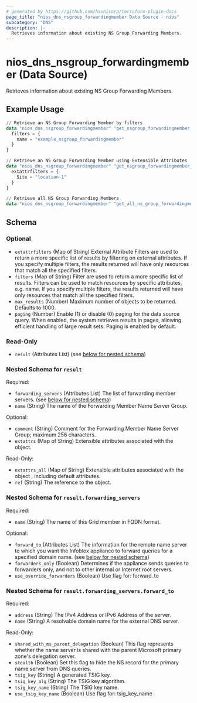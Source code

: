```yaml
---
# generated by https://github.com/hashicorp/terraform-plugin-docs
page_title: "nios_dns_nsgroup_forwardingmember Data Source - nios"
subcategory: "DNS"
description: |-
  Retrieves information about existing NS Group Forwarding Members.
---
```


# nios_dns_nsgroup_forwardingmember (Data Source)

Retrieves information about existing NS Group Forwarding Members.

## Example Usage

```terraform
// Retrieve an NS Group Forwarding Member by filters
data "nios_dns_nsgroup_forwardingmember" "get_nsgroup_forwardingmember_using_filters" {
  filters = {
    name = "example_nsgroup_forwardingmember"
  }
}

// Retrieve an NS Group Forwarding Member using Extensible Attributes
data "nios_dns_nsgroup_forwardingmember" "get_nsgroup_forwardingmember_using_extensible_attributes" {
  extattrfilters = {
    Site = "location-1"
  }
}

// Retrieve all NS Group Forwarding Members
data "nios_dns_nsgroup_forwardingmember" "get_all_ns_group_forwardingmembers" {}
```

<!-- schema generated by tfplugindocs -->
## Schema

### Optional

- `extattrfilters` (Map of String) External Attribute Filters are used to return a more specific list of results by filtering on external attributes. If you specify multiple filters, the results returned will have only resources that match all the specified filters.
- `filters` (Map of String) Filter are used to return a more specific list of results. Filters can be used to match resources by specific attributes, e.g. name. If you specify multiple filters, the results returned will have only resources that match all the specified filters.
- `max_results` (Number) Maximum number of objects to be returned. Defaults to 1000.
- `paging` (Number) Enable (1) or disable (0) paging for the data source query. When enabled, the system retrieves results in pages, allowing efficient handling of large result sets. Paging is enabled by default.

### Read-Only

- `result` (Attributes List) (see [below for nested schema](#nestedatt--result))

<a id="nestedatt--result"></a>
### Nested Schema for `result`

Required:

- `forwarding_servers` (Attributes List) The list of forwarding member servers. (see [below for nested schema](#nestedatt--result--forwarding_servers))
- `name` (String) The name of the Forwarding Member Name Server Group.

Optional:

- `comment` (String) Comment for the Forwarding Member Name Server Group; maximum 256 characters.
- `extattrs` (Map of String) Extensible attributes associated with the object.

Read-Only:

- `extattrs_all` (Map of String) Extensible attributes associated with the object , including default attributes.
- `ref` (String) The reference to the object.

<a id="nestedatt--result--forwarding_servers"></a>
### Nested Schema for `result.forwarding_servers`

Required:

- `name` (String) The name of this Grid member in FQDN format.

Optional:

- `forward_to` (Attributes List) The information for the remote name server to which you want the Infoblox appliance to forward queries for a specified domain name. (see [below for nested schema](#nestedatt--result--forwarding_servers--forward_to))
- `forwarders_only` (Boolean) Determines if the appliance sends queries to forwarders only, and not to other internal or Internet root servers.
- `use_override_forwarders` (Boolean) Use flag for: forward_to

<a id="nestedatt--result--forwarding_servers--forward_to"></a>
### Nested Schema for `result.forwarding_servers.forward_to`

Required:

- `address` (String) The IPv4 Address or IPv6 Address of the server.
- `name` (String) A resolvable domain name for the external DNS server.

Read-Only:

- `shared_with_ms_parent_delegation` (Boolean) This flag represents whether the name server is shared with the parent Microsoft primary zone's delegation server.
- `stealth` (Boolean) Set this flag to hide the NS record for the primary name server from DNS queries.
- `tsig_key` (String) A generated TSIG key.
- `tsig_key_alg` (String) The TSIG key algorithm.
- `tsig_key_name` (String) The TSIG key name.
- `use_tsig_key_name` (Boolean) Use flag for: tsig_key_name
